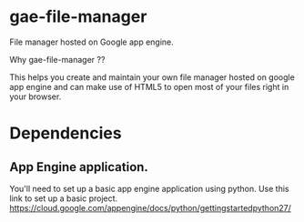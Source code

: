 gae-file-manager
================

File manager hosted on Google app engine.

Why gae-file-manager ?? 

This helps you create and maintain your own file manager hosted on google app engine and can make use of HTML5 to open most of your files right in your browser.

# Dependencies

## App Engine application.
  You'll need to set up a basic app engine application using python. Use this link to set up a basic project. https://cloud.google.com/appengine/docs/python/gettingstartedpython27/



